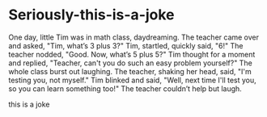 # Seriously-this-is-a-joke





One day, little Tim was in math class, daydreaming. The teacher came over and asked, "Tim, what’s 3 plus 3?" Tim, startled, quickly said, "6!" The teacher nodded, "Good. Now, what’s 5 plus 5?" Tim thought for a moment and replied, "Teacher, can't you do such an easy problem yourself?" The whole class burst out laughing. The teacher, shaking her head, said, "I'm testing you, not myself." Tim blinked and said, "Well, next time I'll test you, so you can learn something too!" The teacher couldn’t help but laugh.



this is a joke
